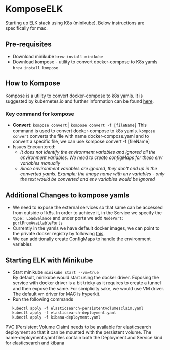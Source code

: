 # KomposeELK

Starting up ELK stack using K8s (minikube). Below instructions are specifically for mac.

## Pre-requisites
  - Download minikube
    `brew install minikube`
  - Download kompose - utility to convert docker-compose to K8s yamls
    `brew install kompose`

## How to Kompose
Kompose is a utility to convert docker-compose to k8s yamls. It is suggested by kubernetes.io and further information can be found [here]( https://kubernetes.io/docs/tasks/configure-pod-container/translate-compose-kubernetes/).

### Key command for kompose
  - **Convert:** `kompose convert` | `kompose convert -f [fileName]` 
    This command is used to convert docker-compose to k8s yamls. `kompose convert` converts the file with name docker-compose.yaml and to convert a specific file, we can use kompose convert -f [fileName]
  - Issues Encountered: 
    - *It does not identify the environment variables and ignored all the environment variables. We need to create configMaps for these env variables manually*
    - *Since environment variables are ignored, they don't end up in the converted yamls. Example: the image name with env variables - only the text would be converted and env variables would be ignored*
  
## Additional Changes to kompose yamls
  - We need to expose the external services so that same can be accessed from outside of k8s. In order to achieve it, in the Service we specify the `type: LoadBalance` and under ports we add `NodePort: portFromAvailablePorts`
  - Currently in the yamls we have default docker images, we can point to the private docker registry by following [this](https://kubernetes.io/docs/tasks/configure-pod-container/pull-image-private-registry/).
  - We can additionally create ConfigMaps to handle the environment variables
  
## Starting ELK with Minikube
  - Start minikube
  ```minikube start --vm=true```
  <br/>By default, minikube would start using the docker driver. Exposing the service with docker driver is a bit tricky as it requires to create a tunnel and then expose the same. For simiplicity sake, we would use VM driver. The default vm driver for MAC is hyperkit.
  - Run the following commands <br/>
  ```
     kubectl apply -f elasticsearch-persistentvolumesclaim.yaml
     kubectl apply -f elasticsearch-deployment.yaml
     kubectl apply -f kibana-deployment.yaml
  ```
  PVC (Persistent Volume Claim) needs to be available for elasticsearch deployment so that it can be mounted with the persistent volume. 
  The name-deployment.yaml files contain both the Deployment and Service kind for elasticsearch and kibana
  
